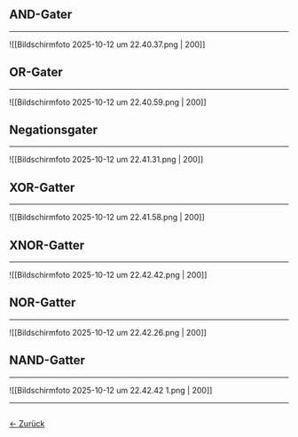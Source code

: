 ## AND-Gater
---
![[Bildschirmfoto 2025-10-12 um 22.40.37.png | 200]]
## OR-Gater
---
![[Bildschirmfoto 2025-10-12 um 22.40.59.png | 200]]

## Negationsgater
---
![[Bildschirmfoto 2025-10-12 um 22.41.31.png | 200]]

## XOR-Gatter
---
![[Bildschirmfoto 2025-10-12 um 22.41.58.png | 200]]

## XNOR-Gatter
---
![[Bildschirmfoto 2025-10-12 um 22.42.42.png | 200]]

## NOR-Gatter
---
![[Bildschirmfoto 2025-10-12 um 22.42.26.png | 200]]

## NAND-Gatter
---
![[Bildschirmfoto 2025-10-12 um 22.42.42 1.png | 200]]

<hr>

<div style="display: flex; justify-content: space-between;">

  <a href="Schaltalgebra">← Zurück</a>

  <!-- <a href=>Weiter →</a>  -->

</div>